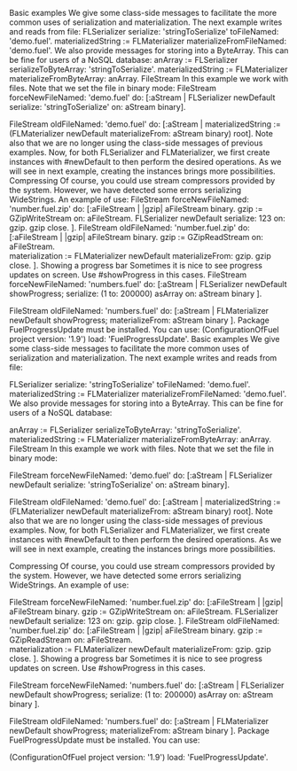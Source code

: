 Basic examples
We give some class-side messages to facilitate the more common uses of serialization and materialization. The next example writes and reads from file:
FLSerializer serialize: 'stringToSerialize' toFileNamed: 'demo.fuel'. 
materializedString := FLMaterializer materializeFromFileNamed: 'demo.fuel'.
We also provide messages for storing into a ByteArray. This can be fine for users of a NoSQL database:
anArray := FLSerializer serializeToByteArray: 'stringToSerialize'. 
materializedString := FLMaterializer materializeFromByteArray: anArray.
FileStream
In this example we work with files. Note that we set the file in binary mode:
FileStream forceNewFileNamed: 'demo.fuel' do: [:aStream |
	FLSerializer newDefault 
		serialize: 'stringToSerialize' 
 		on: aStream binary].

FileStream oldFileNamed: 'demo.fuel' do: [:aStream |
	materializedString := (FLMaterializer newDefault 
		materializeFrom: aStream binary) root].
Note also that we are no longer using the class-side messages of previous examples. Now, for both FLSerializer and FLMaterializer, we first create instances with #newDefault to then perform the desired operations. As we will see in next example, creating the instances brings more possibilities.
Compressing
Of course, you could use stream compressors provided by the system. However, we have detected some errors serializing WideStrings. An example of use:
FileStream forceNewFileNamed: 'number.fuel.zip' do: [:aFileStream | 
	|gzip|
	aFileStream binary.
	gzip := GZipWriteStream on: aFileStream.
	FLSerializer newDefault serialize: 123 on: gzip.
	gzip close. ].
FileStream oldFileNamed: 'number.fuel.zip' do: [:aFileStream | 
	|gzip|
	aFileStream binary.
	gzip := GZipReadStream on: aFileStream.		
	materialization := FLMaterializer newDefault 
		materializeFrom: gzip.
	gzip close. ].
Showing a progress bar
Sometimes it is nice to see progress updates on screen. Use #showProgress in this cases.
FileStream forceNewFileNamed: 'numbers.fuel' do: [:aStream |
	FLSerializer newDefault 
		showProgress;
		serialize: (1 to: 200000) asArray 
		on: aStream binary ].
	
FileStream oldFileNamed: 'numbers.fuel' do: [:aStream | 
	FLMaterializer newDefault 
		showProgress;
		materializeFrom: aStream binary ].
Package FuelProgressUpdate must be installed. You can use:
(ConfigurationOfFuel project version: '1.9') 
	load: 'FuelProgressUpdate'.
Basic examples
We give some class-side messages to facilitate the more common uses of serialization and materialization. The next example writes and reads from file:

FLSerializer serialize: 'stringToSerialize' toFileNamed: 'demo.fuel'. 
materializedString := FLMaterializer materializeFromFileNamed: 'demo.fuel'.
We also provide messages for storing into a ByteArray. This can be fine for users of a NoSQL database:

anArray := FLSerializer serializeToByteArray: 'stringToSerialize'. 
materializedString := FLMaterializer materializeFromByteArray: anArray.
FileStream
In this example we work with files. Note that we set the file in binary mode:

FileStream forceNewFileNamed: 'demo.fuel' do: [:aStream |
	FLSerializer newDefault 
		serialize: 'stringToSerialize' 
 		on: aStream binary].

FileStream oldFileNamed: 'demo.fuel' do: [:aStream |
	materializedString := (FLMaterializer newDefault 
		materializeFrom: aStream binary) root].
Note also that we are no longer using the class-side messages of previous examples. Now, for both FLSerializer and FLMaterializer, we first create instances with #newDefault to then perform the desired operations. As we will see in next example, creating the instances brings more possibilities.

Compressing
Of course, you could use stream compressors provided by the system. However, we have detected some errors serializing WideStrings. An example of use:

FileStream forceNewFileNamed: 'number.fuel.zip' do: [:aFileStream | 
	|gzip|
	aFileStream binary.
	gzip := GZipWriteStream on: aFileStream.
	FLSerializer newDefault serialize: 123 on: gzip.
	gzip close. ].
FileStream oldFileNamed: 'number.fuel.zip' do: [:aFileStream | 
	|gzip|
	aFileStream binary.
	gzip := GZipReadStream on: aFileStream.		
	materialization := FLMaterializer newDefault 
		materializeFrom: gzip.
	gzip close. ].
Showing a progress bar
Sometimes it is nice to see progress updates on screen. Use #showProgress in this cases.

FileStream forceNewFileNamed: 'numbers.fuel' do: [:aStream |
	FLSerializer newDefault 
		showProgress;
		serialize: (1 to: 200000) asArray 
		on: aStream binary ].
	
FileStream oldFileNamed: 'numbers.fuel' do: [:aStream | 
	FLMaterializer newDefault 
		showProgress;
		materializeFrom: aStream binary ].
Package FuelProgressUpdate must be installed. You can use:

(ConfigurationOfFuel project version: '1.9') 
	load: 'FuelProgressUpdate'.
